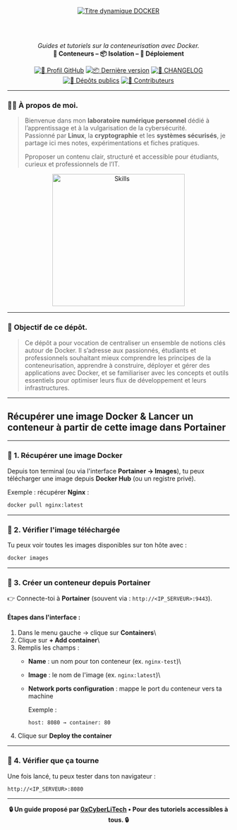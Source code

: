 <div align="center">

  <br></br>
  
  <a href="https://github.com/0xCyberLiTech">
    <img src="https://readme-typing-svg.herokuapp.com?font=JetBrains+Mono&size=50&duration=6000&pause=1000000000&color=FF0048&center=true&vCenter=true&width=1100&lines=%3EDOCKER_" alt="Titre dynamique DOCKER" />
  </a>
  
  <br></br>

  <p align="center">
    <em>Guides et tutoriels sur la conteneurisation avec Docker.</em><br>
    <b>🐳 Conteneurs – 📦 Isolation – 🚀 Déploiement</b>
  </p>

  [![🔗 Profil GitHub](https://img.shields.io/badge/Profil-GitHub-181717?logo=github&style=flat-square)](https://github.com/0xCyberLiTech)
  [![📦 Dernière version](https://img.shields.io/github/v/release/0xCyberLiTech/Docker?label=version&style=flat-square&color=blue)](https://github.com/0xCyberLiTech/Docker/releases/latest)
  [![📄 CHANGELOG](https://img.shields.io/badge/📄%20Changelog-Docker-blue?style=flat-square)](https://github.com/0xCyberLiTech/Docker/blob/main/CHANGELOG.md)
  [![📂 Dépôts publics](https://img.shields.io/badge/Dépôts-publics-blue?style=flat-square)](https://github.com/0xCyberLiTech?tab=repositories)
  [![👥 Contributeurs](https://img.shields.io/badge/👥%20Contributeurs-cliquez%20ici-007ec6?style=flat-square)](https://github.com/0xCyberLiTech/Docker/graphs/contributors)

</div>

---

### 👨‍💻 **À propos de moi.**

> Bienvenue dans mon **laboratoire numérique personnel** dédié à l’apprentissage et à la vulgarisation de la cybersécurité.  
> Passionné par **Linux**, la **cryptographie** et les **systèmes sécurisés**, je partage ici mes notes, expérimentations et fiches pratiques.  
>  
> Pproposer un contenu clair, structuré et accessible pour étudiants, curieux et professionnels de l’IT.  

<p align="center">
  <a href="https://github.com/0xCyberLiTech" target="_blank" rel="noopener">
    <img src="https://skillicons.dev/icons?i=linux,debian,bash,docker,nginx,git,vim" alt="Skills" alt="Logo techno" width="300">
  </a>
</p>

---

### 🎯 **Objectif de ce dépôt.**

> Ce dépôt a pour vocation de centraliser un ensemble de notions clés autour de Docker. Il s’adresse aux passionnés, étudiants et professionnels souhaitant mieux comprendre les principes de la conteneurisation,
> apprendre à construire, déployer et gérer des applications avec Docker, et se familiariser avec les concepts et outils essentiels pour optimiser leurs flux de développement et leurs infrastructures.

---

## Récupérer une image Docker & Lancer un conteneur à partir de cette image dans Portainer

------------------------------------------------------------------------

### 🔹 1. Récupérer une image Docker

Depuis ton terminal (ou via l'interface **Portainer → Images**), tu peux
télécharger une image depuis **Docker Hub** (ou un registre privé).

Exemple : récupérer **Nginx** :

``` bash
docker pull nginx:latest
```

------------------------------------------------------------------------

### 🔹 2. Vérifier l'image téléchargée

Tu peux voir toutes les images disponibles sur ton hôte avec :

``` bash
docker images
```

------------------------------------------------------------------------

### 🔹 3. Créer un conteneur depuis Portainer

👉 Connecte-toi à **Portainer** (souvent via :
`http://<IP_SERVEUR>:9443`).

#### Étapes dans l'interface :

1.  Dans le menu gauche → clique sur **Containers**\
2.  Clique sur **+ Add container**\
3.  Remplis les champs :
    -   **Name** : un nom pour ton conteneur (ex. `nginx-test`)\

    -   **Image** : le nom de l'image (ex. `nginx:latest`)\

    -   **Network ports configuration** : mappe le port du conteneur
        vers ta machine

        Exemple :

            host: 8080 → container: 80
4.  Clique sur **Deploy the container**

------------------------------------------------------------------------

### 🔹 4. Vérifier que ça tourne

Une fois lancé, tu peux tester dans ton navigateur :

    http://<IP_SERVEUR>:8080

---

<p align="center">
  <b>🔒 Un guide proposé par <a href="https://github.com/0xCyberLiTech">0xCyberLiTech</a> • Pour des tutoriels accessibles à tous. 🔒</b>
</p>

